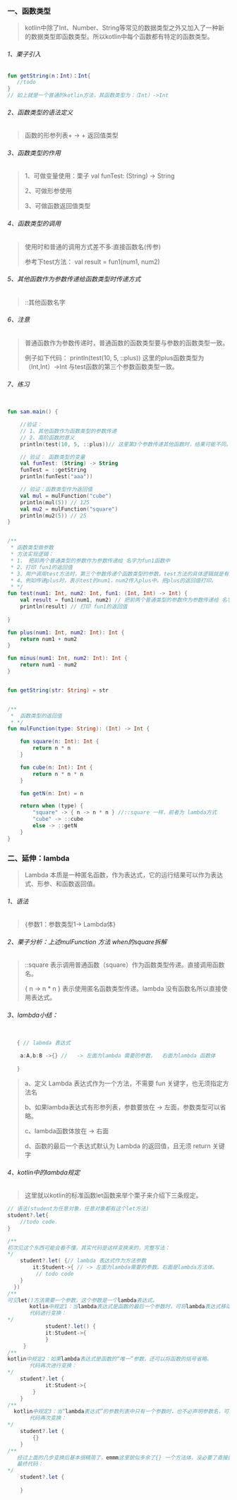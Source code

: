 ### 一、函数类型

> kotlin中除了Int、Number、String等常见的数据类型之外又加入了一种新的数据类型即函数类型。所以kotlin中每个函数都有特定的函数类型。

###### 1、栗子引入

```kotlin
fun getString(n：Int)：Int{
   //todo
}
// 如上就是一个普通的kotlin方法，其函数类型为：（Int）->Int
```

###### 2、函数类型的语法定义

>  函数的形参列表+ -> + 返回值类型

###### 3、函数类型的作用

> 1、可做变量使用：栗子 val funTest: (String) -> String
>
> 2、可做形参使用
>
> 3、可做函数返回值类型

###### 4、函数类型的调用



> 使用时和普通的调用方式差不多:直接函数名(传参)
>
> 参考下test方法： val result = fun1(num1, num2)

###### 5、其他函数作为参数传递给函数类型时传递方式  

> ::其他函数名字

###### 6、注意

>普通函数作为参数传递时，普通函数的函数类型要与参数的函数类型一致。 
>
>例子如下代码： println(test(10, 5, ::plus)) 这里的plus函数类型为（Int,Int）->Int 与test函数的第三个参数函数类型一致。

###### 7、练习

```kotlin

fun sam.main() {

    //验证：
    // 1、其他函数作为函数类型的参数传递
    // 2、高阶函数的意义
    println(test(10, 5, ::plus))// 这里第3个参数传递其他函数时，结果可能不同。

    // 验证： 函数类型的变量
    val funTest: (String) -> String
    funTest = ::getString
    println(funTest("aaa"))

    // 验证：函数类型作为返回值
    val mul = mulFunction("cube")
    println(mul(5)) // 125
    val mu2 = mulFunction("square")
    println(mu2(5)) // 25
}


/**
 * 函数类型做参数
 * 方法实现逻辑：
 * 1、 把前两个普通类型的参数作为参数传递给 名字为fun1函数中
 * 2、打印 fun1的返回值
 * 3、用户调用test方法时，第三个参数传递个函数类型的参数。test方法的具体逻辑就是有第三个参数的内部逻辑决定。
 * 4、例如传递plus时，表示test的num1，num2传入plus中。把plus的返回值打印。
 * */
fun test(num1: Int, num2: Int, fun1: (Int, Int) -> Int) {
    val result = fun1(num1, num2) // 把前两个普通类型的参数作为参数传递给 名字为fun1函数中
    println(result) // 打印 fun1的返回值
    
}

fun plus(num1: Int, num2: Int): Int {
    return num1 + num2
}

fun minus(num1: Int, num2: Int): Int {
    return num1 - num2
}


fun getString(str: String) = str


/**
 *  函数类型的返回值
 * */
fun mulFunction(type: String): (Int) -> Int {

    fun square(n: Int): Int {
        return n * n
    }

    fun cube(n: Int): Int {
        return n * n * n
    }

    fun getN(n: Int) = n

    return when (type) {
        "square" -> { n -> n * n } //::square 一样，前者为 lambda方式
        "cube" -> ::cube
        else -> ::getN
    }
}

```



### 二、延伸：lambda

> Lambda 本质是一种匿名函数，作为表达式，它的运行结果可以作为表达式、形参、和函数返回值。

###### 1、语法

> {参数1：参数类型1-> Lambda体}

###### 2、栗子分析：上述mulFunction 方法 when的square拆解

> ::square 表示调用普通函数（square）作为函数类型传递。直接调用函数名。
>
> { n -> n * n } 表示使用匿名函数类型传递。lambda 没有函数名所以直接使用表达式。

###### 3、lambda小结：

```java

   { // labmda 表达式
   
    a:A,b:B ->{} //   -> 左面为lambda 需要的参数，  右面为lambda 函数体
   
   }

```

> a、定义 Lambda 表达式作为一个方法，不需要 fun 关键字，也无须指定方法名
>
> b、如果lambda表达式有形参列表，参数要放在 -> 左面，参数类型可以省略。
>
> c、lambda函数体放在 -> 右面
>
> d、函数的最后一个表达式默认为 Lambda 的返回值，且无须 return 关键字

###### 4、kotlin中的lambda规定

>这里就以kotlin的标准函数let函数来举个栗子来介绍下三条规定。

```java
// 语法(student为任意对象，任意对象都有这个let方法)
student?.let{
    //todo code.
}

/**
初次见这个东西可能会看不懂，其实代码是这样变换来的，完整写法：
*/
    student?.let( {// lambda 表达式作为方法参数
        it:Student->{ // -> 左面为lambda需要的参数。右面是lambda方法体。  
         // todo code
    }
  })
/**
可见let()方法需要一个参数，这个参数是一个lambda表达式。
       kotlin中规定1：当lambda表达式是函数的最后一个参数时，可将lambda表达式移动到括号外面。
       代码进行变换：
*/
            student?.let() {
            it:Student->{ 
            }
     }
/**
kotlin中规定2：如果lambda表达式是函数的“唯一”参数，还可以将函数的括号省略。
       代码再次进行变换：
*/
    student?.let {
            it:Student->{
        }
    }
/**
  kotlin中规定3：当“lambda表达式”的参数列表中只有一个参数时，也不必声明参数名，可以使用it关键字代替。
       代码再次变换：
*/
    student?.let {
        {}
    }
/**
   经过上面的几步变换后基本很精简了，emmm这里貌似多余了{} 一个方法体，没必要了直接删除吧。
   最终代码：
*/
    student?.let {
        
    }

```

